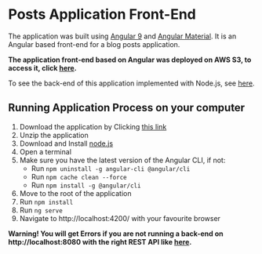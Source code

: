 # Posts Application Front-End

The application was built using [Angular 9](https://angular.io/) and [Angular Material](https://material.angular.io/). It is an Angular based front-end for a blog posts application. 

**The application front-end based on Angular was deployed on AWS S3, to access it, click [here](http://angular-posts.s3-website.eu-west-2.amazonaws.com/).**

To see the back-end of this application implemented with Node.js, see [here](https://github.com/gaetanBloch/nodejs-posts).

## Running Application Process on your computer

1. Download the application by Clicking [this link](https://github.com/gaetanBloch/angular-posts/archive/master.zip)
2. Unzip the application
3. Download and Install [node.js](https://nodejs.org/en/download/) 
4. Open a terminal
5. Make sure you have the latest version of the Angular CLI, if not:
    - Run `npm uninstall -g angular-cli @angular/cli`
    - Run `npm cache clean --force`
    - Run  `npm install -g @angular/cli`
6. Move to the root of the application
7. Run `npm install`
8. Run `ng serve`
9. Navigate to http://localhost:4200/ with your favourite browser

**Warning! You will get Errors if you are not running a back-end on http://localhost:8080 with the right REST API like [here](https://github.com/gaetanBloch/nodejs-posts).**
